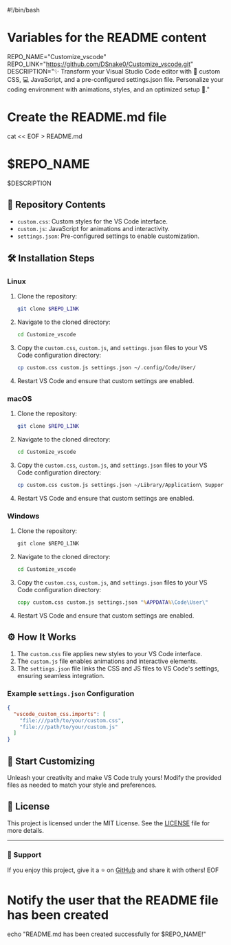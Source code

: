 #!/bin/bash

# Variables for the README content
REPO_NAME="Customize_vscode"
REPO_LINK="https://github.com/DSnake0/Customize_vscode.git"
DESCRIPTION="✨ Transform your Visual Studio Code editor with 🎨 custom CSS, 💻 JavaScript, and a pre-configured settings.json file. Personalize your coding environment with animations, styles, and an optimized setup 🚀."

# Create the README.md file
cat << EOF > README.md
# $REPO_NAME

$DESCRIPTION

## 📂 Repository Contents
- `custom.css`: Custom styles for the VS Code interface.
- `custom.js`: JavaScript for animations and interactivity.
- `settings.json`: Pre-configured settings to enable customization.

## 🛠️ Installation Steps

### Linux
1. Clone the repository:
   ```bash
   git clone $REPO_LINK
   ```
2. Navigate to the cloned directory:
   ```bash
   cd Customize_vscode
   ```
3. Copy the `custom.css`, `custom.js`, and `settings.json` files to your VS Code configuration directory:
   ```bash
   cp custom.css custom.js settings.json ~/.config/Code/User/
   ```
4. Restart VS Code and ensure that custom settings are enabled.

### macOS
1. Clone the repository:
   ```bash
   git clone $REPO_LINK
   ```
2. Navigate to the cloned directory:
   ```bash
   cd Customize_vscode
   ```
3. Copy the `custom.css`, `custom.js`, and `settings.json` files to your VS Code configuration directory:
   ```bash
   cp custom.css custom.js settings.json ~/Library/Application\ Support/Code/User/
   ```
4. Restart VS Code and ensure that custom settings are enabled.

### Windows
1. Clone the repository:
   ```cmd
   git clone $REPO_LINK
   ```
2. Navigate to the cloned directory:
   ```cmd
   cd Customize_vscode
   ```
3. Copy the `custom.css`, `custom.js`, and `settings.json` files to your VS Code configuration directory:
   ```cmd
   copy custom.css custom.js settings.json "%APPDATA%\Code\User\"
   ```
4. Restart VS Code and ensure that custom settings are enabled.

## ⚙️ How It Works
1. The `custom.css` file applies new styles to your VS Code interface.
2. The `custom.js` file enables animations and interactive elements.
3. The `settings.json` file links the CSS and JS files to VS Code's settings, ensuring seamless integration.

### Example `settings.json` Configuration
```json
{
  "vscode_custom_css.imports": [
    "file:///path/to/your/custom.css",
    "file:///path/to/your/custom.js"
  ]
}
```

## 🚀 Start Customizing
Unleash your creativity and make VS Code truly yours! Modify the provided files as needed to match your style and preferences.

## 📃 License
This project is licensed under the MIT License. See the [LICENSE](LICENSE) file for more details.

---

### 🌟 Support
If you enjoy this project, give it a ⭐ on [GitHub]($REPO_LINK) and share it with others!
EOF

# Notify the user that the README file has been created
echo "README.md has been created successfully for $REPO_NAME!"
